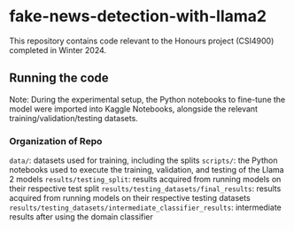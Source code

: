 # fake-news-detection-with-llama2
This repository contains code relevant to the Honours project (CSI4900) completed in Winter 2024.

## Running the code
Note: During the experimental setup, the Python notebooks to fine-tune the model were imported into Kaggle Notebooks, alongside the relevant training/validation/testing datasets.

### Organization of Repo
`data/`: datasets used for training, including the splits
`scripts/`: the Python notebooks used to execute the training, validation, and testing of the Llama 2 models
`results/testing_split`: results acquired from running models on their respective test split
`results/testing_datasets/final_results`: results acquired from running models on their respective testing datasets
`results/testing_datasets/intermediate_classifier_results`: intermediate results after using the domain classifier
